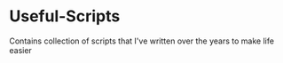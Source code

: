 # Useful-Scripts
Contains collection of scripts that I've written over the years to make life easier
